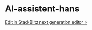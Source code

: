 # AI-assistent-hans

[Edit in StackBlitz next generation editor ⚡️](https://stackblitz.com/~/github.com/jowikroon/AI-assistent-hans)